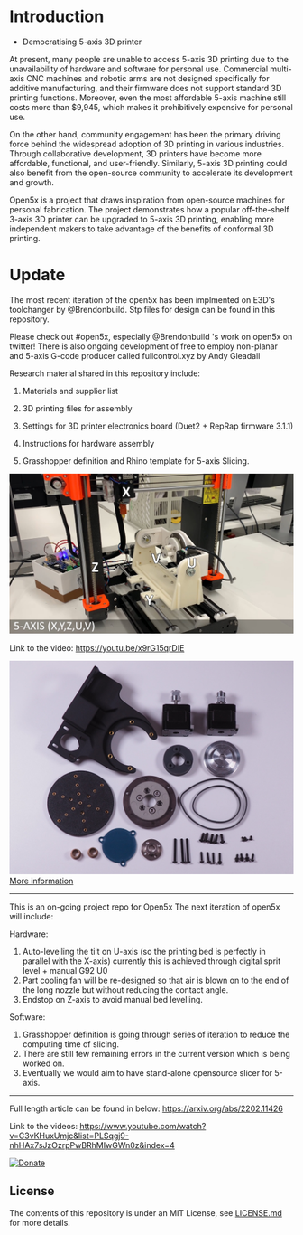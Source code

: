 # Introduction

- Democratising 5-axis 3D printer

At present, many people are unable to access 5-axis 3D printing due to the unavailability of hardware and software for personal use. Commercial multi-axis CNC machines and robotic arms are not designed specifically for additive manufacturing, and their firmware does not support standard 3D printing functions. Moreover, even the most affordable 5-axis machine still costs more than $9,945, which makes it prohibitively expensive for personal use. 

On the other hand, community engagement has been the primary driving force behind the widespread adoption of 3D printing in various industries. Through collaborative development, 3D printers have become more affordable, functional, and user-friendly. Similarly, 5-axis 3D printing could also benefit from the open-source community to accelerate its development and growth.

Open5x is a project that draws inspiration from open-source machines for personal fabrication. The project demonstrates how a popular off-the-shelf 3-axis 3D printer can be upgraded to 5-axis 3D printing, enabling more independent makers to take advantage of the benefits of conformal 3D printing.

# Update

The most recent iteration of the open5x has been implmented on E3D's toolchanger by @Brendonbuild. Stp files for design can be found in this repository.

Please check out #open5x, especially @Brendonbuild 's work on open5x on twitter!
There is also ongoing development of free to employ non-planar and 5-axis G-code producer called fullcontrol.xyz by Andy Gleadall

Research material shared in this repository include:

1. Materials and supplier list

2. 3D printing files for assembly

3. Settings for 3D printer electronics board (Duet2 + RepRap firmware 3.1.1)

4. Instructions for hardware assembly

5. Grasshopper definition and Rhino template for 5-axis Slicing.


![](images/5_axis_Prusa.jpg)

Link to the video:
https://youtu.be/x9rG15qrDIE

![](3D_Model/E3D_ToolChanger/mechanical_parts.jpg)
[More information](3D_Model/E3D_ToolChanger/README.md)

--------

This is an on-going project repo for Open5x
The next iteration of open5x will include:

Hardware:
1. Auto-levelling the tilt on U-axis (so the printing bed is perfectly in parallel with the X-axis) currently this is achieved through digital sprit level + manual G92 U0
2. Part cooling fan will be re-designed so that air is blown on to the end of the long nozzle but without reducing the contact angle.
3. Endstop on Z-axis to avoid manual bed levelling.

Software:
1. Grasshopper definition is going through series of iteration to reduce the computing time of slicing.
2. There are still few remaining errors in the current version which is being worked on.
3. Eventually we would aim to have stand-alone opensource slicer for 5-axis.


-------


Full length article can be found in below:
https://arxiv.org/abs/2202.11426

Link to the videos:
https://www.youtube.com/watch?v=C3vKHuxUmjc&list=PLSqgj9-nhHAx7sJzOzrpPwBRhMIwGWn0z&index=4

[![Donate](https://img.shields.io/badge/Donate-PayPal-green.svg)](https://www.paypal.com/donate/?hosted_button_id=EU5UT7KPFXXUG)


## License
The contents of this repository is under an MIT License, see [LICENSE.md](https://github.com/FreddieHong19/Open5x/blob/main/LICENSE) for more details.
